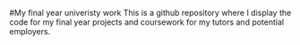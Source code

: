 #My final year univeristy work
This is a github repository where I display the code for my final year projects and coursework for my tutors and potential employers.


